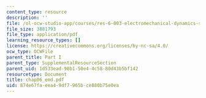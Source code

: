```yaml
---
content_type: resource
description: ''
file: /ol-ocw-studio-app/courses/res-6-003-electromechanical-dynamics-spring-2009/874e67faeea49df7965bce880b75e0ea_chap06_emd.pdf
file_size: 3881793
file_type: application/pdf
learning_resource_types: []
license: https://creativecommons.org/licenses/by-nc-sa/4.0/
ocw_type: OCWFile
parent_title: Part I
parent_type: SupplementalResourceSection
parent_uid: 1d533ead-90b1-50e4-4c58-80d43b5bf142
resourcetype: Document
title: chap06_emd.pdf
uid: 874e67fa-eea4-9df7-965b-ce880b75e0ea
---
```

